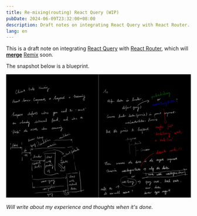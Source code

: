 ```yaml
---
title: Re-mixing(routing) React Query (WIP)
pubDate: 2024-06-09T23:32:00+08:00
description: Draft notes on integrating React Query with React Router.
lang: en
---
```


This is a draft note on integrating [React Query](https://tanstack.com/query/latest) with [React Router](https://reactrouter.com/en/main), which will [**merge**](https://remix.run/blog/merging-remix-and-react-router) [Remix](https://remix.run/) soon.

The snapshot below is a blueprint.

![Notes of integrating React Query with React Router](../../assets/remixing-react-query/notes.jpeg)

_Will write about my experience and thoughts when it's done._
